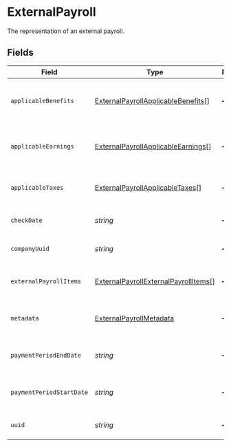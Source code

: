 # ExternalPayroll

The representation of an external payroll.


## Fields

| Field                                                                                               | Type                                                                                                | Required                                                                                            | Description                                                                                         |
| --------------------------------------------------------------------------------------------------- | --------------------------------------------------------------------------------------------------- | --------------------------------------------------------------------------------------------------- | --------------------------------------------------------------------------------------------------- |
| `applicableBenefits`                                                                                | [ExternalPayrollApplicableBenefits](../../models/shared/externalpayrollapplicablebenefits.md)[]     | :heavy_minus_sign:                                                                                  | Applicable benefits based on company provisioning.                                                  |
| `applicableEarnings`                                                                                | [ExternalPayrollApplicableEarnings](../../models/shared/externalpayrollapplicableearnings.md)[]     | :heavy_minus_sign:                                                                                  | Applicable earnings based on company provisioning.                                                  |
| `applicableTaxes`                                                                                   | [ExternalPayrollApplicableTaxes](../../models/shared/externalpayrollapplicabletaxes.md)[]           | :heavy_minus_sign:                                                                                  | Applicable taxes based on company provisioning.                                                     |
| `checkDate`                                                                                         | *string*                                                                                            | :heavy_minus_sign:                                                                                  | External payroll's check date.                                                                      |
| `companyUuid`                                                                                       | *string*                                                                                            | :heavy_minus_sign:                                                                                  | The UUID of the company.                                                                            |
| `externalPayrollItems`                                                                              | [ExternalPayrollExternalPayrollItems](../../models/shared/externalpayrollexternalpayrollitems.md)[] | :heavy_minus_sign:                                                                                  | External payroll items for employees                                                                |
| `metadata`                                                                                          | [ExternalPayrollMetadata](../../models/shared/externalpayrollmetadata.md)                           | :heavy_minus_sign:                                                                                  | Stores metadata of the external payroll.                                                            |
| `paymentPeriodEndDate`                                                                              | *string*                                                                                            | :heavy_minus_sign:                                                                                  | External payroll's pay period end date.                                                             |
| `paymentPeriodStartDate`                                                                            | *string*                                                                                            | :heavy_minus_sign:                                                                                  | External payroll's pay period start date.                                                           |
| `uuid`                                                                                              | *string*                                                                                            | :heavy_minus_sign:                                                                                  | The UUID of the external payroll.                                                                   |